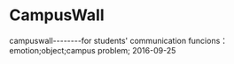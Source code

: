 # CampusWall
campuswall--------for students' communication
funcions：emotion;object;campus problem;
2016-09-25 


